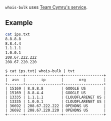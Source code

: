 
`whois-bulk` uses [Team Cymru's service](https://team-cymru.com/community-services/ip-asn-mapping/).

## Example

```bash
cat ips.txt                                                       
8.8.8.8
8.8.4.4
1.1.1.1
1.0.0.1
208.67.222.222
208.67.220.220
```

```
$ cat ips.txt| whois-bulk | tvt
+-------+----------------+------------------+
|  asn  |       ip       |       org        |
+-------+----------------+------------------+
| 15169 | 8.8.8.8        | GOOGLE US        |
| 15169 | 8.8.4.4        | GOOGLE US        |
| 13335 | 1.1.1.1        | CLOUDFLARENET US |
| 13335 | 1.0.0.1        | CLOUDFLARENET US |
| 36692 | 208.67.222.222 | OPENDNS US       |
| 36692 | 208.67.220.220 | OPENDNS US       |
+-------+----------------+------------------+
```
